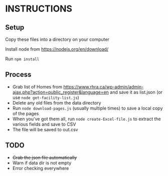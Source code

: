 # INSTRUCTIONS

## Setup
Copy these files into a directory on your computer

Install node from https://nodejs.org/en/download/

Run `npm install`

## Process
* Grab list of Homes from https://www.rhra.ca/wp-admin/admin-ajax.php?action=public_register&language=en and save it as list.json (or use `node get-facility-list.js`)
* Delete any old files from the data directory
* Run `node download-pages.js` (usually multiple times) to save a local copy of the pages
* When you've got them all, run `node create-Excel-file.js` to extract the various fields and save to CSV
* The file will be saved to out.csv

## TODO

* ~~Grab the json file automatically~~
* Warn if data dir is not empty
* Error checking everywhere

